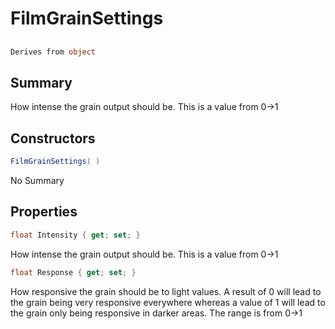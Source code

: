 # FilmGrainSettings

## 
```c#
Derives from object
```

## Summary

How intense the grain output should be. This is a value
from 0->1
## Constructors

```c#
FilmGrainSettings( ) 
```
No Summary
## Properties

```c#
float Intensity { get; set; } 
```
How intense the grain output should be. This is a value
from 0->1
```c#
float Response { get; set; } 
```
How responsive the grain should be to light values. A result
of 0 will lead to the grain being very responsive everywhere
whereas a value of 1 will lead to the grain only being responsive in darker
areas.
The range is from 0->1
